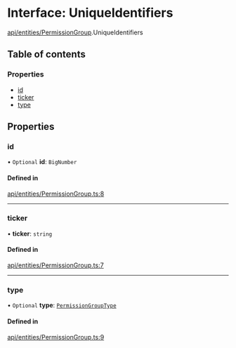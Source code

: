 # Interface: UniqueIdentifiers

[api/entities/PermissionGroup](../wiki/api.entities.PermissionGroup).UniqueIdentifiers

## Table of contents

### Properties

- [id](../wiki/api.entities.PermissionGroup.UniqueIdentifiers#id)
- [ticker](../wiki/api.entities.PermissionGroup.UniqueIdentifiers#ticker)
- [type](../wiki/api.entities.PermissionGroup.UniqueIdentifiers#type)

## Properties

### id

• `Optional` **id**: `BigNumber`

#### Defined in

[api/entities/PermissionGroup.ts:8](https://github.com/PolymeshAssociation/polymesh-sdk/blob/46129005/src/api/entities/PermissionGroup.ts#L8)

___

### ticker

• **ticker**: `string`

#### Defined in

[api/entities/PermissionGroup.ts:7](https://github.com/PolymeshAssociation/polymesh-sdk/blob/46129005/src/api/entities/PermissionGroup.ts#L7)

___

### type

• `Optional` **type**: [`PermissionGroupType`](../wiki/types.PermissionGroupType)

#### Defined in

[api/entities/PermissionGroup.ts:9](https://github.com/PolymeshAssociation/polymesh-sdk/blob/46129005/src/api/entities/PermissionGroup.ts#L9)
